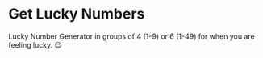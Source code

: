 # Get Lucky Numbers
Lucky Number Generator in groups of 4 (1-9) or 6 (1-49) for when you are feeling lucky. 😉
